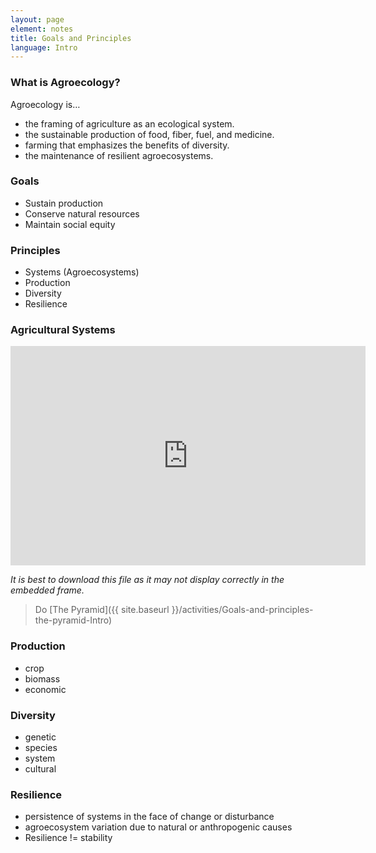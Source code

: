 ```yaml
---
layout: page
element: notes
title: Goals and Principles
language: Intro
---
```


### What is Agroecology?

Agroecology is…

- the framing of agriculture as an ecological system.
- the sustainable production of food, fiber, fuel, and medicine.
- farming that emphasizes the benefits of diversity.
- the maintenance of resilient agroecosystems.

### Goals

- Sustain production
- Conserve natural resources
- Maintain social equity

### Principles

- Systems (Agroecosystems)
- Production
- Diversity
- Resilience

### Agricultural Systems

<iframe src="https://widgets.figshare.com/articles/6591014/embed?show_title=0" width="568" height="351" frameborder="0"></iframe>

*It is best to download this file as it may not display correctly in the embedded frame.*

> Do [The Pyramid]({{ site.baseurl }}/activities/Goals-and-principles-the-pyramid-Intro)

### Production

- crop
- biomass
- economic

### Diversity

- genetic
- species
- system
- cultural

### Resilience

- persistence of systems in the face of change or disturbance 
- agroecosystem variation due to natural or anthropogenic causes
- Resilience != stability
